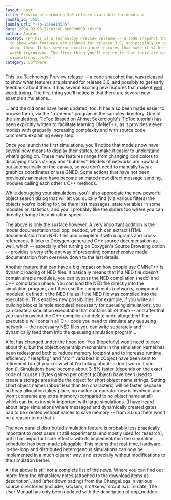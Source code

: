 ```yaml
---
layout: post
title: Preview of upcoming 3.0 release available for download
joomla_id: 3556
joomla_url: "-sp-1346419585"
date: 2004-02-03 22:03:00.000000000 +01:00
author: Andras
excerpt: <P>This is a Technology Preview release -- a code snapshot that was released
  to show what features are planned for release 3.0, and possibly to get early feedback
  about them. It has several exciting new features that make it <A href="/download/old">well
  worth trying</A>. The first thing you'll notice is that there are several new example
  simulations...</P>
category: Software
---
```

<P>This is a Technology Preview release -- a code snapshot that was released to show what features are planned for release 3.0, and possibly to get early feedback about them. It has several exciting new features that make it <A href="/download/old">well worth trying</A>. The first thing you'll notice is that there are several new example simulations...</P><P>...&nbsp;and the old ones have been updated, too. It has also been made easier to browse them, via the "rundemo" program in the samples directory. One of the simulations, TicToc (based on Ahmet Sekercioglu's TicToc tutorial) has been explicitly written to facilitate learning OMNeT++, as it provides eleven models with gradually increasing complexity and with source code comments explaining every step.</P>
<P>Once you launch the first simulations, you'll notice that models now have several new means to display their states, to make it easier to understand what's going on. These new features range from changing icon colors to displaying status strings and "bubbles". Models of networks are now laid out automatically on the canvas, so you don't need to manually tweak graphics coordinates or use GNED. Some actions that have not been previously animated have become animated now: direct message sending, modules calling each other's C++ methods.</P>
<P>While debugging your simulations, you'll also appreciate the new powerful object search dialog that will let you quickly find (via various filters) the objects you're looking for, be them lost messages, state variables in some modules or statistics, and you'll probably like the sliders too where you can directly change the animation speed.</P>
<P>The above is only the surface however. A very important addition is the model documentation tool opp_neddoc, which can extract HTML documentation from NED files and complete it with diagrams and cross-references. It links to Doxygen-generated C++ source documentation as well, which -- especially after turning on Doxygen's Source Browsing option -- provides a very efficient way of presenting comprehensive model documentation from overview down to the last details.</P>
<P>Another feature that can have a big impact on how people use OMNeT++ is dynamic loading of NED files. It basically means that if a NED file doesn't contain simple modules, you can bypass the NED compilation (nedc) and C++ compilation phase. You can load the NED file directly into the simulation program, and then use the components (networks, compound modules) defined in the NED file as if the NED file was compiled into the executable. This enables new possibilities. For example, if you write all building blocks (simple modules) necessary for queueing simulations, you can create a simulation executable that contains all of them -- and after that you can throw out the C++ compiler and delete nedc altogether! The executable will contain all C++ code you need to simulate any queueing network -- the necessary NED files you can write separately and dynamically feed them into the queueing simulation program...</P>
<P>A lot has changed under the hood too. You (hopefully) won't need to care about this, but the object ownership mechanism in the simulation kernel has been redesigned both to reduce memory footprint and to increase runtime efficiency. "Heapflag" and "stor" variables in cObject have been sent to retirement too (if you know what I'm talking about -- don't worry if you don't). Simulations have become about 3-8% faster (depends on the exact code of course.) Bytes gained per object (cObject) have been used to create a storage area inside the object for short object name strings. Setting short object names (about less than ten characters) will be faster because no heap allocation takes place, no malloc or operator new is involved, and won't consume any extra memory (compared to no object name at all) which can be extremely important with large simulations. (I have heard about large simulations where messages and dynamically created gates had to be created without names to save memory -- from 3.0 up there won't be a reason to do that.)</P>
<P>The new parallel distributed simulation feature is probably less practically important to most users (it still experimental and mostly used for research), but it has important side effects: with its implementation the simulation scheduler has been made pluggable. This means that real-time, hardware-in-the-loop and distributed heterogenous simulations can now be implemented in a much cleaner way, and especially without modifications to the simulation kernel.</P>
<P>All the above is still not a complete list of the news. Where you can find out more: from the WhatsNew notes (attached to the download items as description), and (after downloading) from the ChangeLogs in various source directories (include/, src/sim/, src/tkenv/, src/utils/). To date, The User Manual has only been updated with the description of opp_neddoc.<BR></P>
